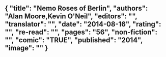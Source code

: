 {
 "title": "Nemo Roses of Berlin",
 "authors": "Alan Moore,Kevin O'Neil",
 "editors": "",
 "translator": "",
 "date": "2014-08-16",
 "rating": "",
 "re-read": "",
 "pages": "56",
 "non-fiction": "",
 "comic": "TRUE",
 "published": "2014",
 "image": ""
}
---

